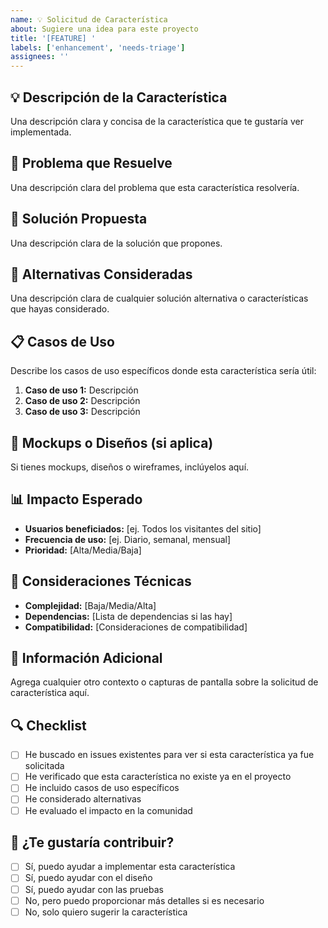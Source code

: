 ```yaml
---
name: 💡 Solicitud de Característica
about: Sugiere una idea para este proyecto
title: '[FEATURE] '
labels: ['enhancement', 'needs-triage']
assignees: ''
---
```


## 💡 Descripción de la Característica

Una descripción clara y concisa de la característica que te gustaría ver implementada.

## 🎯 Problema que Resuelve

Una descripción clara del problema que esta característica resolvería.

## 💭 Solución Propuesta

Una descripción clara de la solución que propones.

## 🔄 Alternativas Consideradas

Una descripción clara de cualquier solución alternativa o características que hayas considerado.

## 📋 Casos de Uso

Describe los casos de uso específicos donde esta característica sería útil:

1. **Caso de uso 1:** Descripción
2. **Caso de uso 2:** Descripción
3. **Caso de uso 3:** Descripción

## 🎨 Mockups o Diseños (si aplica)

Si tienes mockups, diseños o wireframes, inclúyelos aquí.

## 📊 Impacto Esperado

- **Usuarios beneficiados:** [ej. Todos los visitantes del sitio]
- **Frecuencia de uso:** [ej. Diario, semanal, mensual]
- **Prioridad:** [Alta/Media/Baja]

## 🔧 Consideraciones Técnicas

- **Complejidad:** [Baja/Media/Alta]
- **Dependencias:** [Lista de dependencias si las hay]
- **Compatibilidad:** [Consideraciones de compatibilidad]

## 📝 Información Adicional

Agrega cualquier otro contexto o capturas de pantalla sobre la solicitud de característica aquí.

## 🔍 Checklist

- [ ] He buscado en issues existentes para ver si esta característica ya fue solicitada
- [ ] He verificado que esta característica no existe ya en el proyecto
- [ ] He incluido casos de uso específicos
- [ ] He considerado alternativas
- [ ] He evaluado el impacto en la comunidad

## 🤝 ¿Te gustaría contribuir?

- [ ] Sí, puedo ayudar a implementar esta característica
- [ ] Sí, puedo ayudar con el diseño
- [ ] Sí, puedo ayudar con las pruebas
- [ ] No, pero puedo proporcionar más detalles si es necesario
- [ ] No, solo quiero sugerir la característica

